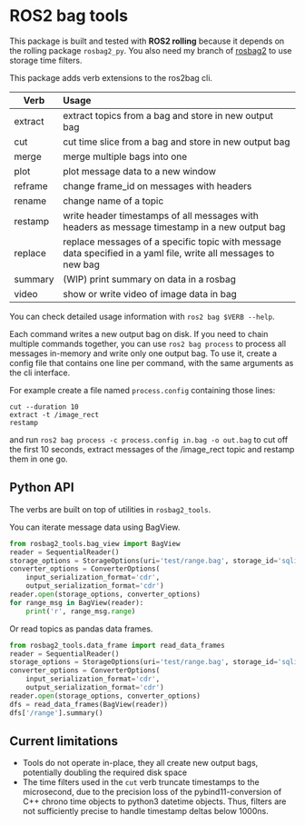 # ROS2 bag tools

This package is built and tested with **ROS2 rolling** because it depends on the rolling package `rosbag2_py`.
You also need my branch of [rosbag2](https://github.com/Kettenhoax/rosbag2/tree/time_filter) to use storage time filters.

This package adds verb extensions to the ros2bag cli.

| Verb    | Usage |
| ------- |:------------------|
| extract | extract topics from a bag and store in new output bag |
| cut     | cut time slice from a bag and store in new output bag |
| merge   | merge multiple bags into one |
| plot    | plot message data to a new window |
| reframe | change frame_id on messages with headers |
| rename  | change name of a topic |
| restamp | write header timestamps of all messages with headers as message timestamp in a new output bag |
| replace | replace messages of a specific topic with message data specified in a yaml file, write all messages to new bag |
| summary | (WIP) print summary on data in a rosbag |
| video | show or write video of image data in bag |

You can check detailed usage information with `ros2 bag $VERB --help`.

Each command writes a new output bag on disk.
If you need to chain multiple commands together, you can use `ros2 bag process` to process all messages in-memory and write only one output bag.
To use it, create a config file that contains one line per command, with the same arguments as the cli interface.

For example create a file named `process.config` containing those lines:

```
cut --duration 10
extract -t /image_rect
restamp
```

and run `ros2 bag process -c process.config in.bag -o out.bag` to cut off the first 10 seconds, extract messages of the /image_rect topic and restamp them in one go.

## Python API

The verbs are built on top of utilities in `rosbag2_tools`.

You can iterate message data using BagView.

```python
from rosbag2_tools.bag_view import BagView
reader = SequentialReader()
storage_options = StorageOptions(uri='test/range.bag', storage_id='sqlite3')
converter_options = ConverterOptions(
    input_serialization_format='cdr',
    output_serialization_format='cdr')
reader.open(storage_options, converter_options)
for range_msg in BagView(reader):
    print('r', range_msg.range)
```

Or read topics as pandas data frames.

```python
from rosbag2_tools.data_frame import read_data_frames
reader = SequentialReader()
storage_options = StorageOptions(uri='test/range.bag', storage_id='sqlite3')
converter_options = ConverterOptions(
    input_serialization_format='cdr',
    output_serialization_format='cdr')
reader.open(storage_options, converter_options)
dfs = read_data_frames(BagView(reader))
dfs['/range'].summary()
```

## Current limitations

* Tools do not operate in-place, they all create new output bags, potentially doubling the required disk space
* The time filters used in the `cut` verb truncate timestamps to the microsecond, due to the precision loss of the pybind11-conversion of C++ chrono time objects to python3 datetime objects. Thus, filters are not sufficiently precise to handle timestamp deltas below 1000ns.
